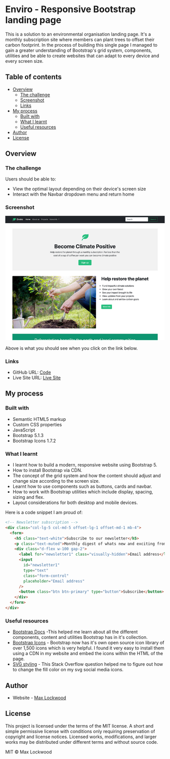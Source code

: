 # Enviro - Responsive Bootstrap landing page

This is a solution to an environmental organisation landing page. It's a monthly subscription site where members can plant trees to offset their carbon footprint. In the process of building this single page I managed to gain a greater understanding of Bootstrap's grid system, components, utilities and be able to create websites that can adapt to every device and every screen size.

## Table of contents

- [Overview](#overview)
  - [The challenge](#the-challenge)
  - [Screenshot](#screenshot)
  - [Links](#links)
- [My process](#my-process)
  - [Built with](#built-with)
  - [What I learnt](#what-i-learnt)
  - [Useful resources](#useful-resources)
- [Author](#author)
- [License](#license)

## Overview

### The challenge

Users should be able to:

- View the optimal layout depending on their device's screen size
- Interact with the Navbar dropdown menu and return home

### Screenshot

![](./screenshot.jpg)

Above is what you should see when you click on the link below.

### Links

- GitHub URL: [Code](https://github.com/Max88-git/enviro-bootstrap)
- Live Site URL: [Live Site](https://max88-git.github.io/enviro-bootstrap/)

## My process

### Built with

- Semantic HTML5 markup
- Custom CSS properties
- JavaScript
- Bootstrap 5.1.3
- Bootstrap Icons 1.7.2

### What I learnt

- I learnt how to build a modern, responsive website using Bootstrap 5.
- How to install Bootstrap via CDN.
- The concept of the grid system and how the content should adjust and change size according to the screen size.
- Learnt how to use components such as buttons, cards and navbar.
- How to work with Bootstrap utilities which include display, spacing, sizing and flex.
- Layout considerations for both desktop and mobile devices.

Here is a code snippet I am proud of:

```html
<!-- Newsletter subscription -->
<div class="col-lg-5 col-md-5 offset-lg-1 offset-md-1 mb-4">
  <form>
    <h5 class="text-white">Subscribe to our newsletter</h5>
    <p class="text-muted">Monthly digest of whats new and exciting from us.</p>
    <div class="d-flex w-100 gap-2">
      <label for="newsletter1" class="visually-hidden">Email address</label>
      <input
        id="newsletter1"
        type="text"
        class="form-control"
        placeholder="Email address"
      />
      <button class="btn btn-primary" type="button">Subscribe</button>
    </div>
  </form>
</div>
```

### Useful resources

- [Bootstrap Docs](https://getbootstrap.com/docs/5.1/getting-started/introduction/) -This helped me learn about all the different components, content and utilities Bootstrap has in it's collection.
- [Bootstrap Icons](https://icons.getbootstrap.com/) - Bootstrap now has it's own open source icon library of over 1,500 icons which is very helpful. I found it very easy to install them using a CDN in my website <head> and embed the icons within the HTML of the page.
- [SVG styling](https://stackoverflow.com/questions/24933430/img-src-svg-changing-the-styles-with-css) - This Stack Overflow question helped me to figure out how to change the fill color on my svg social media icons.

## Author

- Website - [Max Lockwood](https://www.maxlockwood.uk/)

## License

This project is licensed under the terms of the MIT license. A short and simple permissive license with conditions only requiring preservation of copyright and license notices. Licensed works, modifications, and larger works may be distributed under different terms and without source code.

MIT &#169; Max Lockwood
